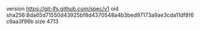 version https://git-lfs.github.com/spec/v1
oid sha256:8da65d71550d43925bf8d4370548a4b3bed97173a9ae3cda11df8f6c6aa3f96b
size 4713
